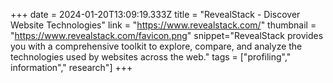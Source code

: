 +++
date = 2024-01-20T13:09:19.333Z
title = "RevealStack - Discover Website Technologies"
link = "https://www.revealstack.com/"
thumbnail = "https://www.revealstack.com/favicon.png"
snippet="RevealStack provides you with a comprehensive toolkit to explore, compare, and analyze the technologies used by websites across the web."
tags = ["profiling"," information"," research"]
+++
